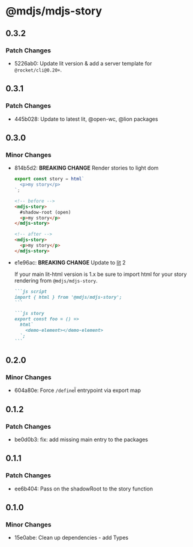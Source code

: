 # @mdjs/mdjs-story

## 0.3.2

### Patch Changes

- 5226ab0: Update lit version & add a server template for `@rocket/cli@0.20+`.

## 0.3.1

### Patch Changes

- 445b028: Update to latest lit, @open-wc, @lion packages

## 0.3.0

### Minor Changes

- 814b5d2: **BREAKING CHANGE** Render stories to light dom

  ```js
  export const story = html`
    <p>my story</p>
  `;
  ```

  ```html
  <!-- before -->
  <mdjs-story>
    #shadow-root (open)
    <p>my story</p>
  </mdjs-story>

  <!-- after -->
  <mdjs-story>
    <p>my story</p>
  </mdjs-story>
  ```

- e1e96ac: **BREAKING CHANGE** Update to [lit](https://lit.dev/) 2

  If your main lit-html version is 1.x be sure to import html for your story rendering from `@mdjs/mdjs-story`.

  ````md
  ```js script
  import { html } from '@mdjs/mdjs-story';
  ```

  ```js story
  export const foo = () =>
    html`
      <demo-element></demo-element>
    `;
  ```
  ````

## 0.2.0

### Minor Changes

- 604a80e: Force `/define`Ï entrypoint via export map

## 0.1.2

### Patch Changes

- be0d0b3: fix: add missing main entry to the packages

## 0.1.1

### Patch Changes

- ee6b404: Pass on the shadowRoot to the story function

## 0.1.0

### Minor Changes

- 15e0abe: Clean up dependencies - add Types
